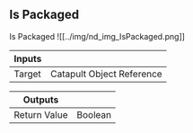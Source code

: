 ## Is Packaged
Is Packaged
![[../img/nd_img_IsPackaged.png]]

|Inputs||
|--|--|
| Target | Catapult Object Reference |

|Outputs||
|--|--|
| Return Value | Boolean |
